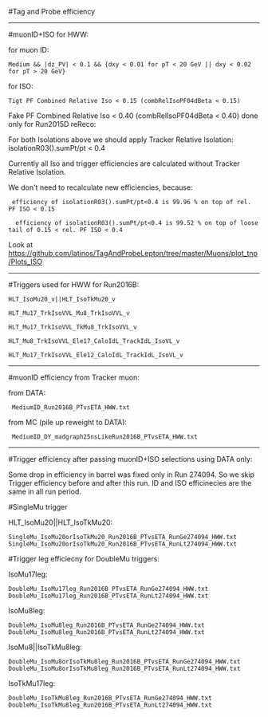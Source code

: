 #Tag and Probe efficiency

******
#muonID+ISO for HWW:

for muon ID:

    Medium && |dz_PV| < 0.1 && {dxy < 0.01 for pT < 20 GeV || dxy < 0.02 for pT > 20 GeV}

for ISO:

    Tigt PF Combined Relative Iso < 0.15 (combRelIsoPF04dBeta < 0.15)


Fake PF Combined Relative Iso < 0.40 (combRelIsoPF04dBeta < 0.40) done only for Run2015D reReco:

For both Isolations above we should apply Tracker Relative Isolation: isolationR03().sumPt/pt < 0.4

Currently all Iso and trigger efficiencies are calculated without Tracker Relative Isolation. 

We don't need to recalculate new efficiencies, because:

     efficiency of isolationR03().sumPt/pt<0.4 is 99.96 % on top of rel. PF ISO < 0.15

      efficiency of isolationR03().sumPt/pt<0.4 is 99.52 % on top of loose tail of 0.15 < rel. PF ISO < 0.4
    
Look at https://github.com/latinos/TagAndProbeLepton/tree/master/Muons/plot_tnp/Plots_ISO 


******
#Triggers used for HWW for Run2016B:

    HLT_IsoMu20_v||HLT_IsoTkMu20_v 

    HLT_Mu17_TrkIsoVVL_Mu8_TrkIsoVVL_v

    HLT_Mu17_TrkIsoVVL_TkMu8_TrkIsoVVL_v

    HLT_Mu8_TrkIsoVVL_Ele17_CaloIdL_TrackIdL_IsoVL_v

    HLT_Mu17_TrkIsoVVL_Ele12_CaloIdL_TrackIdL_IsoVL_v

******
#muonID efficiency from Tracker muon:

from DATA: 

     MediumID_Run2016B_PTvsETA_HWW.txt

from MC (pile up reweight to DATA): 

     MediumID_DY_madgraph25nsLikeRun2016B_PTvsETA_HWW.txt

******
#Trigger efficiency after passing muonID+ISO selections using DATA only:

Some drop in efficiency in barrel was fixed only in Run 274094. So we skip Trigger efficiency before and after this run.
ID and ISO efficinecies are the same in all run period.

#SingleMu trigger 

HLT_IsoMu20||HLT_IsoTkMu20: 

    SingleMu_IsoMu20orIsoTkMu20_Run2016B_PTvsETA_RunGe274094_HWW.txt
    SingleMu_IsoMu20orIsoTkMu20_Run2016B_PTvsETA_RunLt274094_HWW.txt

#Trigger leg efficiecny for DoubleMu triggers:

IsoMu17leg: 
 
    DoubleMu_IsoMu17leg_Run2016B_PTvsETA_RunGe274094_HWW.txt
    DoubleMu_IsoMu17leg_Run2016B_PTvsETA_RunLt274094_HWW.txt

IsoMu8leg:

    DoubleMu_IsoMu8leg_Run2016B_PTvsETA_RunGe274094_HWW.txt
    DoubleMu_IsoMu8leg_Run2016B_PTvsETA_RunLt274094_HWW.txt

IsoMu8||IsoTkMu8leg: 

    DoubleMu_IsoMu8orIsoTkMu8leg_Run2016B_PTvsETA_RunGe274094_HWW.txt
    DoubleMu_IsoMu8orIsoTkMu8leg_Run2016B_PTvsETA_RunLt274094_HWW.txt

IsoTkMu17leg:

    DoubleMu_IsoTkMu8leg_Run2016B_PTvsETA_RunGe274094_HWW.txt
    DoubleMu_IsoTkMu8leg_Run2016B_PTvsETA_RunLt274094_HWW.txt
